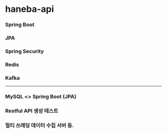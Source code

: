 # haneba-api

### Spring Boot 
### JPA
### Spring Security
### Redis
### Kafka

----------------------------------

### MySQL <> Spring Boot (JPA)
### Restful API 생성 테스트
### 멀티 쓰레딩 데이터 수집 서버 등.
